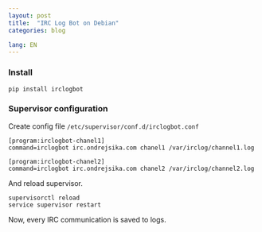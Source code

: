 ```yaml
---
layout: post
title:  "IRC Log Bot on Debian"
categories: blog

lang: EN
---
```


### Install

`pip install irclogbot`

### Supervisor configuration

Create config file `/etc/supervisor/conf.d/irclogbot.conf`

```
[program:irclogbot-chanel1]
command=irclogbot irc.ondrejsika.com chanel1 /var/irclog/channel1.log

[program:irclogbot-chanel2]
command=irclogbot irc.ondrejsika.com chanel2 /var/irclog/channel2.log
```

And reload supervisor.

```
supervisorctl reload
service supervisor restart
```

Now, every IRC communication is saved to logs.